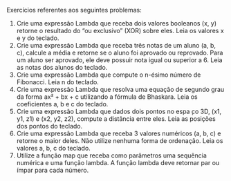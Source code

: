 Exercícios referentes aos seguintes problemas:

1.  Crie uma expressão Lambda que receba dois valores booleanos (x, y) retorne
	o resultado do “ou exclusivo” (XOR) sobre eles.  Leia os valores x e y do
	teclado.
2.  Crie uma expressão Lambda que receba três notas de um aluno (a, b, c),
	calcule a média e retorne se o aluno foi aprovado ou reprovado.  Para um
	aluno ser aprovado, ele deve possuir nota igual ou superior a 6. Leia as
	notas dos alunos do teclado.
3.  Crie uma expressão Lambda que compute o n-ésimo número de Fibonacci.  Leia
	n do teclado.
4.  Crie uma expressão Lambda que resolva uma equação de segundo grau da forma
	ax² + bx + c utilizando a fórmula de Bhaskara.  Leia os coeficientes a, b e
	c do teclado.
5.  Crie uma expressão Lambda que dados dois pontos no espa ̧co 3D, (x1, y1, z1)
	e (x2, y2, z2), compute a distância entre eles.  Leia as posições dos
	pontos do teclado.
6.  Crie uma expressão Lambda que receba 3 valores numéricos (a, b, c) e
	retorne o maior deles.  Não utilize nenhuma forma de ordenação.  Leia os
	valores a, b, c do teclado.
7.  Utilize  a  função map que  receba  como  parâmetros  uma  sequência
	numérica  e  uma  função  lambda.   A função lambda deve retornar par ou
	ímpar para cada número.
